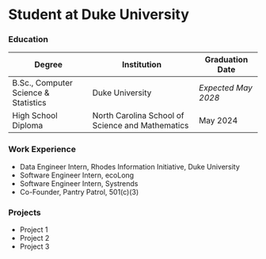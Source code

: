 # Student at Duke University

### Education
| Degree                                      | Institution                                         | Graduation Date     |
|---------------------------------------------|-----------------------------------------------------|---------------------|
| B.Sc., Computer Science & Statistics        | Duke University                                     | *Expected May 2028* |
| High School Diploma                         | North Carolina School of Science and Mathematics    | May 2024            |

### Work Experience
- Data Engineer Intern, Rhodes Information Initiative, Duke University
- Software Engineer Intern, ecoLong
- Software Engineer Intern, Systrends
- Co-Founder, Pantry Patrol, 501(c)(3)

### Projects
- Project 1
- Project 2
- Project 3

